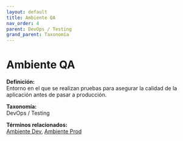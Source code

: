 ```yaml
---
layout: default
title: Ambiente QA
nav_order: 4
parent: DevOps / Testing
grand_parent: Taxonomía
---
```


# Ambiente QA

**Definición:**  
Entorno en el que se realizan pruebas para asegurar la calidad de la aplicación antes de pasar a producción.

**Taxonomía:**  
DevOps / Testing

**Términos relacionados:**  
[Ambiente Dev](https://maleniski.github.io/diccionario-angl-tec-mx/docs/taxonomia/devops--/--testing/ambiente-dev.html), [Ambiente Prod](https://maleniski.github.io/diccionario-angl-tec-mx/docs/taxonomia/devops--/--testing/ambiente-prod.html)
